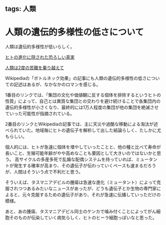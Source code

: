 tags: 人類
---
# 人類の遺伝的多様性の低さについて

人類は遺伝的多様性が低いらしく。

[ヒトの進化に隠された恐ろしい真実](http://blog.livedoor.jp/science_q/archives/470087.html)

[人類は2度の苦難を乗り越えて](http://blog.livedoor.jp/science_q/archives/814883.html)

Wikipediaの「ボトルネック効果」の記事にも人類の遺伝的多様性の低さについての記述はあるが、なかなかのロマンを感じる。

1番目のリンクでは、「集団の文化や価値観に反する個体を排除するというヒトの性質」によって、自己とは異質な集団との交わりを避け続けることで各集団内の遺伝的多様性が小さくなり、最終的には1万人程度の集団が他の集団を絶滅させていった可能性が指摘されている。

2番目のリンクとWikipediaの記事では、主に天災や過酷な移動による淘汰が述べられていた。地域毎にヒトの遺伝子を解析して出した結論らしく、たしかに尤もらしい。

個人的には、ヒトが急速に個体を増やしていったことと、他の種と比べて寿命が長いこと、生殖可能年齢がやや高めなことも要因として大きいのではないかと思う。
高サイクルの多産多死で乱婚な配偶システムを持っていれば、ミュータントが発生する確率が高まり、その遺伝子が伝わっていくペースも速まるだろうが、人間はそういう点で不利だと思う。

そういえば、タスマニアデビルの腫瘍は急速な進化（ミュータント）によって克服されつつあるみたいなニュースがあったが、どうも遺伝子とか生物の専門家によると、元々克服するための遺伝子があり、それが急速に伝播していっただけの模様。

あと、あの腫瘍、タスマニアデビル同士のケンカで噛み付くことによってがん細胞そのものが伝染していく病気らしく、ヒトのヒーラ細胞っぽいなと思った。